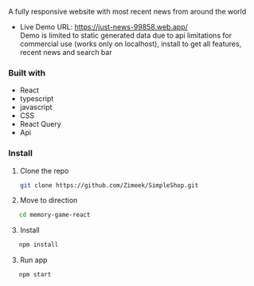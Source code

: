 A fully responsive website with most recent news from around the world 

- Live Demo URL: https://just-news-99858.web.app/    
Demo is limited to static generated data due to api limitations for commercial use (works only on localhost), install to get all features, recent news and search bar 

### Built with
- React
- typescript
- javascript
- CSS
- React Query
- Api

### Install

1. Clone the repo
   ```sh
   git clone https://github.com/Zimeek/SimpleShop.git
   ```
2. Move to direction
```sh
   cd memory-game-react
   ```
3. Install
```sh
   npm install
   ```
3. Run app
```sh
   npm start
   ```
